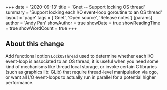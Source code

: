 +++
date = '2020-09-13'
title = 'Gnet -- Support locking OS thread'
summary = 'Support locking each I/O event-loop goroutine to an OS thread'
layout = 'page'
tags = ['Gnet', 'Open source', 'Release notes']
[params]
  author = 'Andy Pan'
showAuthor = true
showDate = true
showReadingTime = true
showWordCount = true
+++

## About this change

Add functional option `LockOSThread` used to determine whether each I/O event-loop is associated to an OS thread, it is useful when you need some kind of mechanisms like thread local storage,
or invoke certain C libraries (such as graphics lib: GLib) that require thread-level manipulation via cgo, or want all I/O event-loops to actually run in parallel for a potential higher performance.
